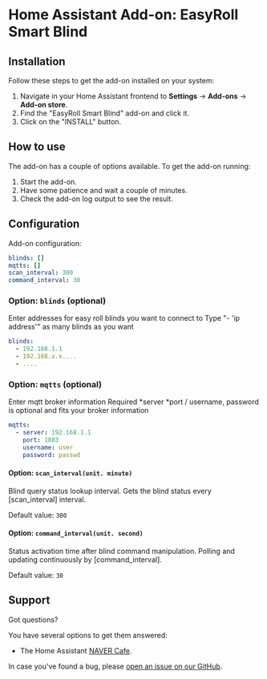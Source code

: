 # Home Assistant Add-on: EasyRoll Smart Blind

## Installation

Follow these steps to get the add-on installed on your system:

1. Navigate in your Home Assistant frontend to **Settings** -> **Add-ons** -> **Add-on store**.
2. Find the "EasyRoll Smart Blind" add-on and click it.
3. Click on the "INSTALL" button.

## How to use

The add-on has a couple of options available. To get the add-on running:

1. Start the add-on.
2. Have some patience and wait a couple of minutes.
3. Check the add-on log output to see the result.

## Configuration

Add-on configuration:

```yaml
blinds: []
mqtts: []
scan_interval: 300
command_interval: 30
```

### Option: `blinds` (optional)

Enter addresses for easy roll blinds you want to connect to Type "- 'ip address'" as many blinds as you want

```yaml
blinds:
  - 192.168.1.1
  - 192.168.x.x....
  - ....
```

### Option: `mqtts` (optional)

Enter mqtt broker information Required *server *port / username, password is optional and fits your broker information

```yaml
mqtts:
  - server: 192.168.1.1
    port: 1883
    username: user
    password: passwd
```

#### Option: `scan_interval(unit. minute)`

Blind query status lookup interval. Gets the blind status every [scan_interval] interval.

Default value: `300`

#### Option: `command_interval(unit. second)`

Status activation time after blind command manipulation. Polling and updating continuously by [command_interval].

Default value: `30`

## Support

Got questions?

You have several options to get them answered:

- The Home Assistant [NAVER Cafe][forum].

In case you've found a bug, please [open an issue on our GitHub][issue].

[forum]: https://cafe.naver.com/koreassistant
[issue]: https://github.com/harwin1/ha-addons/issues
[repository]: https://github.com/harwin1/ha-addons
